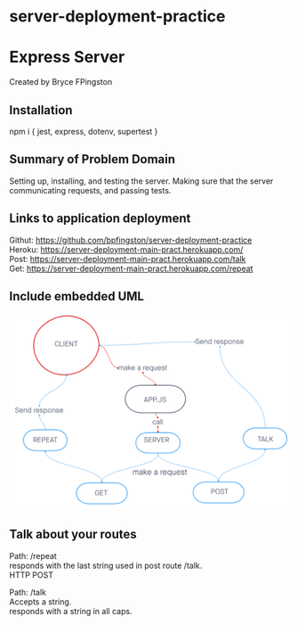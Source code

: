 # server-deployment-practice

# Express Server
Created by Bryce FPingston

## Installation  
npm i { jest, express, dotenv, supertest }  
  
## Summary of Problem Domain  
Setting up, installing, and testing the server. Making sure that the server communicating requests, and passing tests.  
## Links to application deployment  

Githut: https://github.com/bpfingston/server-deployment-practice  
Heroku: https://server-deployment-main-pract.herokuapp.com/  
Post: https://server-deployment-main-pract.herokuapp.com/talk  
Get: https://server-deployment-main-pract.herokuapp.com/repeat 
  
## Include embedded UML
![embedded UML](./images/devpath.png)

## Talk about your routes

Path: /repeat  
responds with the last string used in post route /talk.  
HTTP POST  

Path: /talk  
Accepts a string.  
responds with a string in all caps.  
